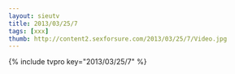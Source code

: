 ```yaml
--- 
layout: sieutv
title: 2013/03/25/7
tags: [xxx]
thumb: http://content2.sexforsure.com/2013/03/25/7/Video.jpg
---
```

{% include tvpro key="2013/03/25/7" %} 
